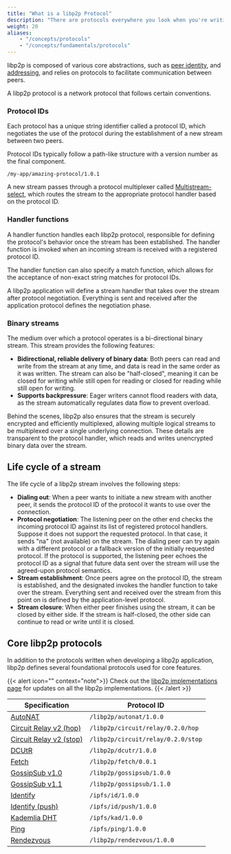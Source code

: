 ```yaml
---
title: "What is a libp2p Protocol"
description: "There are protocols everywhere you look when you're writing network applications, and libp2p is especially thick with them."
weight: 20
aliases:
    - "/concepts/protocols"
    - "/concepts/fundamentals/protocols"
---
```


libp2p is composed of various core abstractions, such as
[peer identity](../core-abstractions/peers.md#peer-id),
and [addressing](../core-abstractions/addressing.md/), and
relies on protocols to facilitate communication between peers.

A libp2p protocol is a network protocol that follows certain conventions.

### Protocol IDs

Each protocol has a unique string identifier called a protocol ID,
which negotiates the use of the protocol during the establishment
of a new stream between two peers.

Protocol IDs typically follow a path-like structure with a version number
as the final component.

```shell
/my-app/amazing-protocol/1.0.1
```

A new stream passes through a protocol multiplexer called
[Multistream-select](multistream.md), which routes the stream to the appropriate
protocol handler based on the protocol ID.

### Handler functions

A handler function handles each libp2p protocol, responsible
for defining the protocol's behavior once the stream has been established.
The handler function is invoked when an incoming stream is received with a
registered protocol ID.

The handler function can also specify a match function,
which allows for the acceptance of non-exact string matches for protocol IDs.

A libp2p application will define a stream handler that takes over the
stream after protocol negotiation. Everything is sent and received after the
application protocol defines the negotiation phase.

### Binary streams

The medium over which a protocol operates is a bi-directional
binary stream. This stream provides the following features:

- **Bidirectional, reliable delivery of binary data**: Both peers can read and write
  from the stream at any time, and data is read in the same order as it was written.
  The stream can also be "half-closed", meaning it can be closed for writing while
  still open for reading or closed for reading while still open for writing.
- **Supports backpressure**: Eager writers cannot flood readers with data, as the
  stream automatically regulates data flow to prevent overload.

Behind the scenes, libp2p also ensures that the stream is securely encrypted and
efficiently multiplexed, allowing multiple logical streams to be multiplexed over
a single underlying connection. These details are transparent to the protocol handler,
which reads and writes unencrypted binary data over the stream.

## Life cycle of a stream

The life cycle of a libp2p stream involves the following steps:

- **Dialing out**: When a peer wants to initiate a new stream with another peer,
  it sends the protocol ID of the protocol it wants to use over the connection.
- **Protocol negotiation**: The listening peer on the other end checks the incoming
  protocol ID against its list of registered protocol handlers. Suppose it does not
  support the requested protocol. In that case, it sends "na" (not available) on the stream.
  The dialing peer can try again with a different protocol or a fallback
  version of the initially requested protocol. If the protocol is supported, the
  listening peer echoes the protocol ID as a signal that future data sent over
  the stream will use the agreed-upon protocol semantics.
- **Stream establishment**: Once peers agree on the protocol ID, the stream is
  established, and the designated invokes the handler function to take over the stream.
  Everything sent and received over the stream from this point on is defined by the
  application-level protocol.
- **Stream closure**: When either peer finishes using the stream, it can be closed
  by either side. If the stream is half-closed, the other side can continue to read
  or write until it is closed.

## Core libp2p protocols

In addition to the protocols written when developing a libp2p application, libp2p defines
several foundational protocols used for core features.

{{< alert icon="" context="note">}}
Check out the [libp2p implementations page](https://libp2p.io/implementations/) for
updates on all the libp2p implementations.
{{< /alert >}}

| **Specification**                                                                          | **Protocol ID**                    |
|--------------------------------------------------------------------------------------------|------------------------------------|
| [AutoNAT](https://github.com/libp2p/specs/blob/master/autonat/README.md#autonat-protocol)  | `/libp2p/autonat/1.0.0`            |
| [Circuit Relay v2 (hop)](https://github.com/libp2p/specs/blob/master/relay/circuit-v2.md) | `/libp2p/circuit/relay/0.2.0/hop`  |
| [Circuit Relay v2 (stop)](https://github.com/libp2p/specs/blob/master/relay/circuit-v2.md) | `/libp2p/circuit/relay/0.2.0/stop` |
| [DCUtR](https://github.com/libp2p/specs/blob/master/relay/DCUtR.md)                        | `/libp2p/dcutr/1.0.0`              |
| [Fetch](https://github.com/libp2p/specs/tree/master/fetch)                                 | `/libp2p/fetch/0.0.1`              |
| [GossipSub v1.0](https://github.com/libp2p/specs/tree/master/pubsub/gossipsub)             | `/libp2p/gossipsub/1.0.0`          |
| [GossipSub v1.1](https://github.com/libp2p/specs/tree/master/pubsub/gossipsub)             | `/libp2p/gossipsub/1.1.0`          |
| [Identify](https://github.com/libp2p/specs/blob/master/identify/README.md)                 | `/ipfs/id/1.0.0`                   |
| [Identify (push)](https://github.com/libp2p/specs/blob/master/identify/README.md)          | `/ipfs/id/push/1.0.0`              |
| [Kademlia DHT](https://github.com/libp2p/specs/blob/master/kad-dht/README.md)              | `/ipfs/kad/1.0.0`                  |
| [Ping](https://github.com/libp2p/specs/blob/master/ping/ping.md)                                                                                       | `/ipfs/ping/1.0.0`                 |
| [Rendezvous](https://github.com/libp2p/specs/blob/master/rendezvous/README.md)             | `/libp2p/rendezvous/1.0.0`         |
